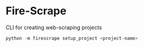 # Fire-Scrape

CLI for creating web-scraping projects

```python
python -m firescrape setup_project <project-name>
```
